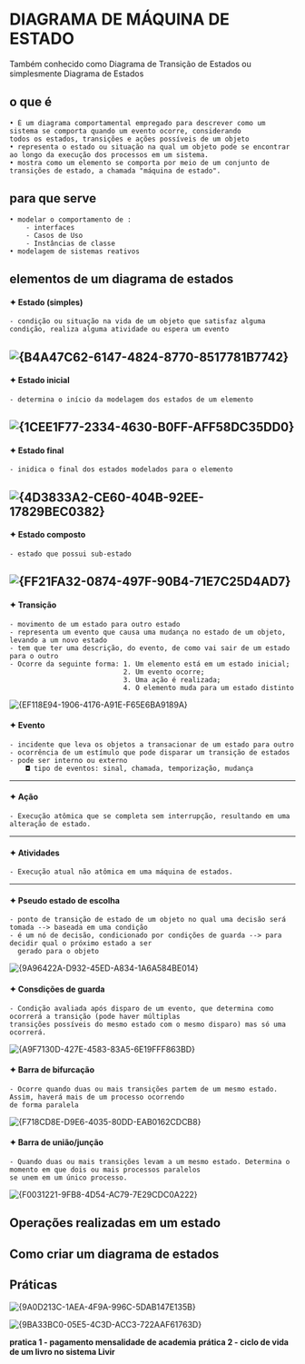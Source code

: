 # DIAGRAMA DE MÁQUINA DE ESTADO
Também conhecido como Diagrama de Transição de Estados ou simplesmente Diagrama de Estados
## o que é
    • É um diagrama comportamental empregado para descrever como um sistema se comporta quando um evento ocorre, considerando 
    todos os estados, transições e ações possíveis de um objeto
    • representa o estado ou situação na qual um objeto pode se encontrar ao longo da execução dos processos em um sistema.
    • mostra como um elemento se comporta por meio de um conjunto de transições de estado, a chamada "máquina de estado".
## para que serve
    • modelar o comportamento de :
        - interfaces
        - Casos de Uso
        - Instâncias de classe
    • modelagem de sistemas reativos
## elementos de um diagrama de estados
#### ✦ Estado (simples)
    - condição ou situação na vida de um objeto que satisfaz alguma condição, realiza alguma atividade ou espera um evento
![{B4A47C62-6147-4824-8770-8517781B7742}](https://github.com/user-attachments/assets/975aaead-d1ea-4afc-8749-bc7ba8bca9ff)
---
#### ✦ Estado inicial
    - determina o início da modelagem dos estados de um elemento
![{1CEE1F77-2334-4630-B0FF-AFF58DC35DD0}](https://github.com/user-attachments/assets/2ed5a92e-215b-4fbf-a99d-16f80d1288c4)
---
#### ✦ Estado final
    - inidica o final dos estados modelados para o elemento
![{4D3833A2-CE60-404B-92EE-17829BEC0382}](https://github.com/user-attachments/assets/d7f1bc05-ad27-42bf-98ef-370dc97cb7fe)
---
#### ✦ Estado composto
    - estado que possui sub-estado
![{FF21FA32-0874-497F-90B4-71E7C25D4AD7}](https://github.com/user-attachments/assets/71833e82-e194-49ff-a286-779730a6bfea)
---
#### ✦ Transição
    - movimento de um estado para outro estado
    - representa um evento que causa uma mudança no estado de um objeto, levando a um novo estado
    - tem que ter uma descrição, do evento, de como vai sair de um estado para o outro
    - Ocorre da seguinte forma: 1. Um elemento está em um estado inicial; 
                                2. Um evento ocorre;
                                3. Uma ação é realizada;
                                4. O elemento muda para um estado distinto
![{EF118E94-1906-4176-A91E-F65E6BA9189A}](https://github.com/user-attachments/assets/2996bd3c-74cd-455c-a055-0a6db044ce81)

#### ✦ Evento
    - incidente que leva os objetos a transacionar de um estado para outro
    - ocorrência de um estímulo que pode disparar um transição de estados
    - pode ser interno ou externo
        ◘ tipo de eventos: sinal, chamada, temporização, mudança
---
#### ✦ Ação
    - Execução atômica que se completa sem interrupção, resultando em uma alteração de estado.
---
#### ✦ Atividades
    - Execução atual não atômica em uma máquina de estados.
--- 
#### ✦ Pseudo estado de escolha
    - ponto de transição de estado de um objeto no qual uma decisão será tomada --> baseada em uma condição
    - é um nó de decisão, condicionado por condições de guarda --> para decidir qual o próximo estado a ser
      gerado para o objeto
![{9A96422A-D932-45ED-A834-1A6A584BE014}](https://github.com/user-attachments/assets/d4d06f5f-7353-4654-9946-c5d8245400f0)

#### ✦ Consdições de guarda
    - Condição avaliada após disparo de um evento, que determina como ocorrerá a transição (pode haver múltiplas
    transições possíveis do mesmo estado com o mesmo disparo) mas só uma ocorrerá.
![{A9F7130D-427E-4583-83A5-6E19FFF863BD}](https://github.com/user-attachments/assets/be2fda90-3a84-4ecf-96eb-5ce2c3e930f9)

#### ✦ Barra de bifurcação
    - Ocorre quando duas ou mais transições partem de um mesmo estado. Assim, haverá mais de um processo ocorrendo 
    de forma paralela
![{F718CD8E-D9E6-4035-80DD-EAB0162CDCB8}](https://github.com/user-attachments/assets/24e633b7-3e40-46d5-ae36-f88654608967)

#### ✦ Barra de união/junção
    - Quando duas ou mais transições levam a um mesmo estado. Determina o momento em que dois ou mais processos paralelos
    se unem em um único processo.
![{F0031221-9FB8-4D54-AC79-7E29CDC0A222}](https://github.com/user-attachments/assets/6af09a1e-9512-4475-b3a4-1c0695609b5a)

## Operações realizadas em um estado
## Como criar um diagrama de estados
## Práticas
![{9A0D213C-1AEA-4F9A-996C-5DAB147E135B}](https://github.com/user-attachments/assets/77a05168-0c23-459e-b0f9-48c82624e21a)

![{9BA33BC0-05E5-4C3D-ACC3-722AAF61763D}](https://github.com/user-attachments/assets/5aa0b1fb-5554-4419-b409-abe54dc04515)


**pratica 1 - pagamento mensalidade de academia**
**prática 2 - ciclo de vida de um livro no sistema Livir**


